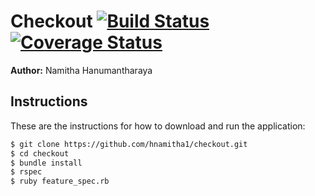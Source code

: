 Checkout [![Build Status](https://travis-ci.org/hnamitha1/checkout.svg?branch=master)](https://travis-ci.org/hnamitha1/checkout) [![Coverage Status](https://coveralls.io/repos/github/hnamitha1/checkout/badge.svg?branch=master)](https://coveralls.io/github/hnamitha1/checkout?branch=master)
=================

**Author:** Namitha Hanumantharaya

Instructions
------------
These are the instructions for how to download and run the application:

```sh
$ git clone https://github.com/hnamitha1/checkout.git
$ cd checkout
$ bundle install
$ rspec
$ ruby feature_spec.rb 
```



